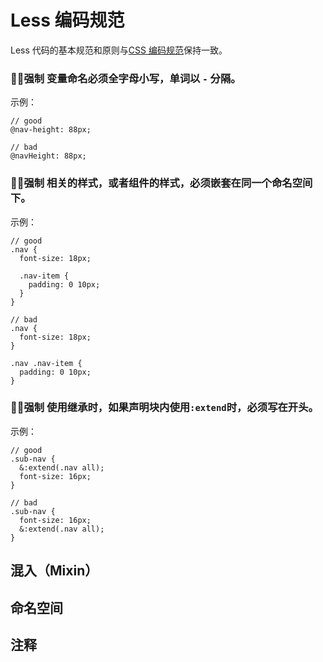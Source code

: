 # Less 编码规范

Less 代码的基本规范和原则与[CSS 编码规范](./css.md)保持一致。

### **✊🏻强制** 变量命名必须全字母小写，单词以 `-` 分隔。

示例：
```less
// good
@nav-height: 88px;

// bad
@navHeight: 88px;
```

### **✊🏻强制** 相关的样式，或者组件的样式，必须嵌套在同一个命名空间下。

示例：
```less
// good
.nav {
  font-size: 18px;

  .nav-item {
    padding: 0 10px;
  }
}

// bad
.nav {
  font-size: 18px;
}

.nav .nav-item {
  padding: 0 10px;
}
```

### **✊🏻强制** 使用继承时，如果声明块内使用`:extend`时，必须写在开头。

示例：
```less
// good
.sub-nav {
  &:extend(.nav all);
  font-size: 16px;
}

// bad
.sub-nav {
  font-size: 16px;
  &:extend(.nav all);
}
```

## 混入（Mixin）

## 命名空间

## 注释
